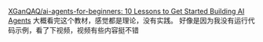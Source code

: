 [XGanQAQ/ai-agents-for-beginners: 10 Lessons to Get Started Building AI Agents](https://github.com/XGanQAQ/ai-agents-for-beginners)
大概看完这个教材，感觉都是理论，没有实践。
好像是因为我没有运行代码示例，看了下视频，视频有些内容挺不错
